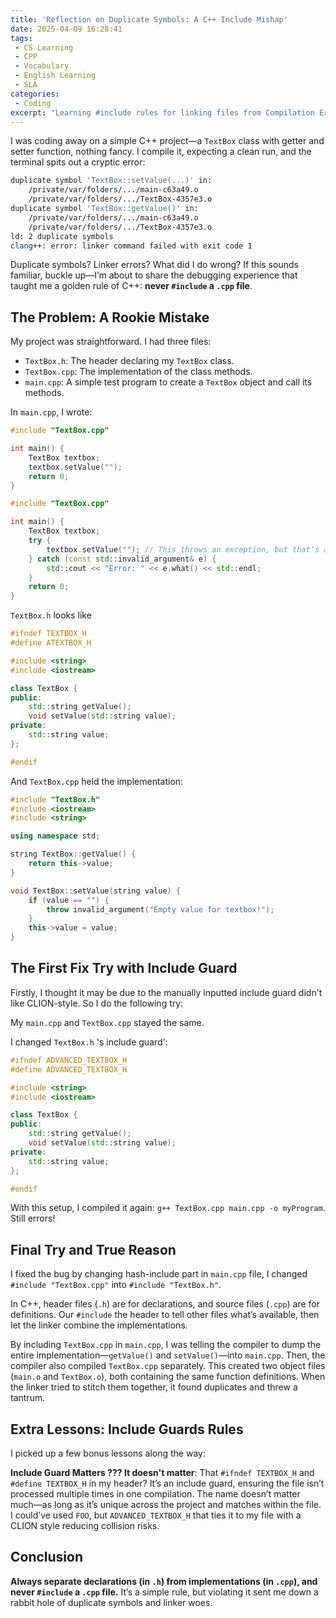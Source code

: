 ```yaml
---
title: 'Reflection on Duplicate Symbols: A C++ Include Mishap'
date: 2025-04-09 16:28:41
tags:
 - CS Learning
 - CPP
 - Vocabulary
 - English Learning
 - SLA
categories:
 - Coding
excerpt: "Learning #include rules for linking files from Compilation Error: NEVER #include a `.cpp` file"
---
```


I was coding away on a simple C++ project—a `TextBox` class with getter and setter function, nothing fancy. I compile it, expecting a clean run, and the terminal spits out a cryptic error:

```bash
duplicate symbol 'TextBox::setValue(...)' in:
    /private/var/folders/.../main-c63a49.o
    /private/var/folders/.../TextBox-4357e3.o
duplicate symbol 'TextBox::getValue()' in:
    /private/var/folders/.../main-c63a49.o
    /private/var/folders/.../TextBox-4357e3.o
ld: 2 duplicate symbols
clang++: error: linker command failed with exit code 1
```

Duplicate symbols? Linker errors? What did I do wrong? If this sounds familiar, buckle up—I’m about to share the debugging experience that taught me a golden rule of C++: **never `#include` a `.cpp` file**.

## The Problem: A Rookie Mistake

My project was straightforward. I had three files:
- `TextBox.h`: The header declaring my `TextBox` class.
- `TextBox.cpp`: The implementation of the class methods.
- `main.cpp`: A simple test program to create a `TextBox` object and call its methods.

In `main.cpp`, I wrote:

```cpp
#include "TextBox.cpp"

int main() {
    TextBox textbox;
    textbox.setValue("");
    return 0;
}
```

```cpp
#include "TextBox.cpp"

int main() {
    TextBox textbox;
    try {
        textbox.setValue(""); // This throws an exception, but that’s another story
    } catch (const std::invalid_argument& e) {
        std::cout << "Error: " << e.what() << std::endl;
    }
    return 0;
}
```

 `TextBox.h` looks like 

```cpp
#ifndef TEXTBOX_H
#define ATEXTBOX_H

#include <string>
#include <iostream>

class TextBox {
public:
    std::string getValue();
    void setValue(std::string value);
private:
    std::string value;
};

#endif
```

And `TextBox.cpp` held the implementation:

```cpp
#include "TextBox.h"
#include <iostream>
#include <string>

using namespace std;

string TextBox::getValue() {
    return this->value;
}

void TextBox::setValue(string value) {
    if (value == "") {
        throw invalid_argument("Empty value for textbox!");
    }
    this->value = value;
}
```

## The First Fix Try with Include Guard

Firstly, I thought it may be due to the manually inputted include guard didn't like CLION-style. So I do the following try:

My `main.cpp`  and `TextBox.cpp` stayed the same.

I changed  `TextBox.h` 's include guard':

```cpp
#ifndef ADVANCED_TEXTBOX_H
#define ADVANCED_TEXTBOX_H

#include <string>
#include <iostream>

class TextBox {
public:
    std::string getValue();
    void setValue(std::string value);
private:
    std::string value;
};

#endif
```

With this setup, I compiled it again: `g++ TextBox.cpp main.cpp -o myProgram`. Still errors! 

## **Final Try and True Reason**

I fixed the bug by changing hash-include part in `main.cpp` file, I changed  `#include "TextBox.cpp"` into `#include "TextBox.h"`.

In C++, header files (`.h`) are for declarations, and source files (`.cpp`) are for definitions. Our  `#include` the header to tell other files what’s available, then let the linker combine the implementations.

By including `TextBox.cpp` in `main.cpp`, I was telling the compiler to dump the entire implementation—`getValue()` and `setValue()`—into `main.cpp`. Then, the compiler also compiled `TextBox.cpp` separately. This created two object files (`main.o` and `TextBox.o`), both containing the same function definitions. When the linker tried to stitch them together, it found duplicates and threw a tantrum.

## Extra Lessons: Include Guards Rules

I picked up a few bonus lessons along the way:

**Include Guard Matters ??? It doesn't matter**: That `#ifndef TEXTBOX_H` and `#define TEXTBOX_H` in my header? It’s an include guard, ensuring the file isn’t processed multiple times in one compilation. The name doesn’t matter much—as long as it’s unique across the project and matches within the file. I could’ve used `FOO`, but `ADVANCED_TEXTBOX_H` that ties it to my file with a CLION style reducing collision risks.

## Conclusion

 **Always separate declarations (in `.h`) from implementations (in `.cpp`), and never `#include` a `.cpp` file.** It’s a simple rule, but violating it sent me down a rabbit hole of duplicate symbols and linker woes.

